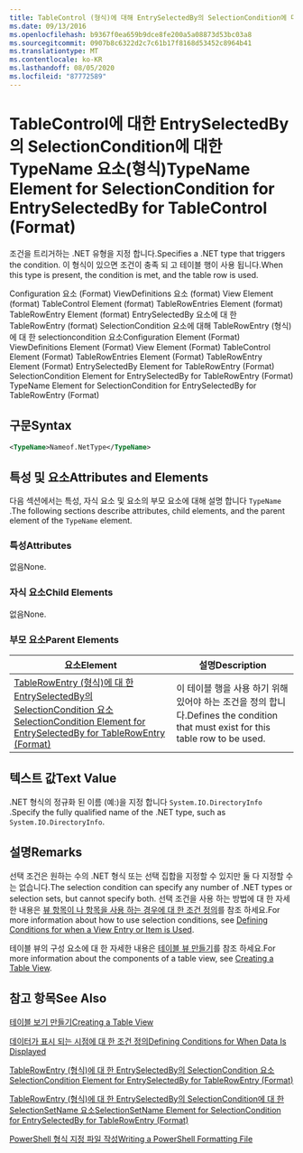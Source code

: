 ```yaml
---
title: TableControl (형식)에 대해 EntrySelectedBy의 SelectionCondition에 대 한 TypeName 요소 | Microsoft Docs
ms.date: 09/13/2016
ms.openlocfilehash: b9367f0ea659b9dce8fe200a5a08873d53bc03a8
ms.sourcegitcommit: 0907b8c6322d2c7c61b17f8168d53452c8964b41
ms.translationtype: MT
ms.contentlocale: ko-KR
ms.lasthandoff: 08/05/2020
ms.locfileid: "87772589"
---
```

# <a name="typename-element-for-selectioncondition-for-entryselectedby-for-tablecontrol-format"></a><span data-ttu-id="a1b5c-102">TableControl에 대한 EntrySelectedBy의 SelectionCondition에 대한 TypeName 요소(형식)</span><span class="sxs-lookup"><span data-stu-id="a1b5c-102">TypeName Element for SelectionCondition for EntrySelectedBy for TableControl (Format)</span></span>

<span data-ttu-id="a1b5c-103">조건을 트리거하는 .NET 유형을 지정 합니다.</span><span class="sxs-lookup"><span data-stu-id="a1b5c-103">Specifies a .NET type that triggers the condition.</span></span> <span data-ttu-id="a1b5c-104">이 형식이 있으면 조건이 충족 되 고 테이블 행이 사용 됩니다.</span><span class="sxs-lookup"><span data-stu-id="a1b5c-104">When this type is present, the condition is met, and the table row is used.</span></span>

<span data-ttu-id="a1b5c-105">Configuration 요소 (Format) ViewDefinitions 요소 (format) View Element (format) TableControl Element (format) TableRowEntries Element (format) TableRowEntry Element (format) EntrySelectedBy 요소에 대 한 TableRowEntry (format) SelectionCondition 요소에 대해 TableRowEntry (형식)에 대 한 selectioncondition 요소</span><span class="sxs-lookup"><span data-stu-id="a1b5c-105">Configuration Element (Format) ViewDefinitions Element (Format) View Element (Format) TableControl Element (Format) TableRowEntries Element (Format) TableRowEntry Element (Format) EntrySelectedBy Element for TableRowEntry (Format) SelectionCondition Element for EntrySelectedBy for TableRowEntry (Format) TypeName Element for SelectionCondition for EntrySelectedBy for TableRowEntry (Format)</span></span>

## <a name="syntax"></a><span data-ttu-id="a1b5c-106">구문</span><span class="sxs-lookup"><span data-stu-id="a1b5c-106">Syntax</span></span>

```xml
<TypeName>Nameof.NetType</TypeName>
```

## <a name="attributes-and-elements"></a><span data-ttu-id="a1b5c-107">특성 및 요소</span><span class="sxs-lookup"><span data-stu-id="a1b5c-107">Attributes and Elements</span></span>

<span data-ttu-id="a1b5c-108">다음 섹션에서는 특성, 자식 요소 및 요소의 부모 요소에 대해 설명 합니다 `TypeName` .</span><span class="sxs-lookup"><span data-stu-id="a1b5c-108">The following sections describe attributes, child elements, and the parent element of the `TypeName` element.</span></span>

### <a name="attributes"></a><span data-ttu-id="a1b5c-109">특성</span><span class="sxs-lookup"><span data-stu-id="a1b5c-109">Attributes</span></span>

<span data-ttu-id="a1b5c-110">없음</span><span class="sxs-lookup"><span data-stu-id="a1b5c-110">None.</span></span>

### <a name="child-elements"></a><span data-ttu-id="a1b5c-111">자식 요소</span><span class="sxs-lookup"><span data-stu-id="a1b5c-111">Child Elements</span></span>

<span data-ttu-id="a1b5c-112">없음</span><span class="sxs-lookup"><span data-stu-id="a1b5c-112">None.</span></span>

### <a name="parent-elements"></a><span data-ttu-id="a1b5c-113">부모 요소</span><span class="sxs-lookup"><span data-stu-id="a1b5c-113">Parent Elements</span></span>

|<span data-ttu-id="a1b5c-114">요소</span><span class="sxs-lookup"><span data-stu-id="a1b5c-114">Element</span></span>|<span data-ttu-id="a1b5c-115">설명</span><span class="sxs-lookup"><span data-stu-id="a1b5c-115">Description</span></span>|
|-------------|-----------------|
|[<span data-ttu-id="a1b5c-116">TableRowEntry (형식)에 대 한 EntrySelectedBy의 SelectionCondition 요소</span><span class="sxs-lookup"><span data-stu-id="a1b5c-116">SelectionCondition Element for EntrySelectedBy for TableRowEntry (Format)</span></span>](./selectioncondition-element-for-entryselectedby-for-tablecontrol-format.md)|<span data-ttu-id="a1b5c-117">이 테이블 행을 사용 하기 위해 있어야 하는 조건을 정의 합니다.</span><span class="sxs-lookup"><span data-stu-id="a1b5c-117">Defines the condition that must exist for this table row to be used.</span></span>|

## <a name="text-value"></a><span data-ttu-id="a1b5c-118">텍스트 값</span><span class="sxs-lookup"><span data-stu-id="a1b5c-118">Text Value</span></span>

<span data-ttu-id="a1b5c-119">.NET 형식의 정규화 된 이름 (예:)을 지정 합니다 `System.IO.DirectoryInfo` .</span><span class="sxs-lookup"><span data-stu-id="a1b5c-119">Specify the fully qualified name of the .NET type, such as `System.IO.DirectoryInfo`.</span></span>

## <a name="remarks"></a><span data-ttu-id="a1b5c-120">설명</span><span class="sxs-lookup"><span data-stu-id="a1b5c-120">Remarks</span></span>

<span data-ttu-id="a1b5c-121">선택 조건은 원하는 수의 .NET 형식 또는 선택 집합을 지정할 수 있지만 둘 다 지정할 수는 없습니다.</span><span class="sxs-lookup"><span data-stu-id="a1b5c-121">The selection condition can specify any number of .NET types or selection sets, but cannot specify both.</span></span> <span data-ttu-id="a1b5c-122">선택 조건을 사용 하는 방법에 대 한 자세한 내용은 [뷰 항목이 나 항목을 사용 하는 경우에 대 한 조건 정의](./defining-conditions-for-displaying-data.md)를 참조 하세요.</span><span class="sxs-lookup"><span data-stu-id="a1b5c-122">For more information about how to use selection conditions, see [Defining Conditions for when a View Entry or Item is Used](./defining-conditions-for-displaying-data.md).</span></span>

<span data-ttu-id="a1b5c-123">테이블 뷰의 구성 요소에 대 한 자세한 내용은 [테이블 뷰 만들기](./creating-a-table-view.md)를 참조 하세요.</span><span class="sxs-lookup"><span data-stu-id="a1b5c-123">For more information about the components of a table view, see [Creating a Table View](./creating-a-table-view.md).</span></span>

## <a name="see-also"></a><span data-ttu-id="a1b5c-124">참고 항목</span><span class="sxs-lookup"><span data-stu-id="a1b5c-124">See Also</span></span>

[<span data-ttu-id="a1b5c-125">테이블 보기 만들기</span><span class="sxs-lookup"><span data-stu-id="a1b5c-125">Creating a Table View</span></span>](./creating-a-table-view.md)

[<span data-ttu-id="a1b5c-126">데이터가 표시 되는 시점에 대 한 조건 정의</span><span class="sxs-lookup"><span data-stu-id="a1b5c-126">Defining Conditions for When Data Is Displayed</span></span>](./defining-conditions-for-displaying-data.md)

[<span data-ttu-id="a1b5c-127">TableRowEntry (형식)에 대 한 EntrySelectedBy의 SelectionCondition 요소</span><span class="sxs-lookup"><span data-stu-id="a1b5c-127">SelectionCondition Element for EntrySelectedBy for TableRowEntry (Format)</span></span>](./selectioncondition-element-for-entryselectedby-for-tablecontrol-format.md)

[<span data-ttu-id="a1b5c-128">TableRowEntry (형식)에 대 한 EntrySelectedBy의 SelectionCondition에 대 한 SelectionSetName 요소</span><span class="sxs-lookup"><span data-stu-id="a1b5c-128">SelectionSetName Element for SelectionCondition for EntrySelectedBy for TableRowEntry (Format)</span></span>](./selectionsetname-element-for-selectioncondition-for-entryselectedby-for-tablecontrol-format.md)

[<span data-ttu-id="a1b5c-129">PowerShell 형식 지정 파일 작성</span><span class="sxs-lookup"><span data-stu-id="a1b5c-129">Writing a PowerShell Formatting File</span></span>](./writing-a-powershell-formatting-file.md)
